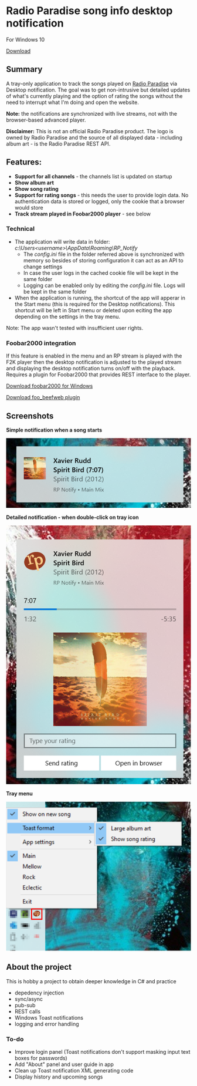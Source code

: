 # Radio Paradise song info desktop notification
For Windows 10

[Download](https://github.com/gvajda/radio-paradise-song-notification/releases/latest/download/RP_Notify.exe)

## Summary

A tray-only application to track the songs played on [Radio Paradise](https://radioparadise.com/) via Desktop notification.
The goal was to get non-intrusive but detailed updates of what's currently playing and the option of rating the songs without the need to interrupt what I'm doing and open the website.

**Note:** the notifications are synchronized with live streams, not with the browser-based advanced player.

**Disclaimer:** This is not an official Radio Paradise product. The logo is owned by Radio Paradise and the source of all displayed data - including album art - is the Radio Paradise REST API.

## Features:

- **Support for all channels** - the channels list is updated on startup
- **Show album art**
- **Show song rating**
- **Support for rating songs** - this needs the user to provide login data. No authentication data is stored or logged, only the cookie that a browser would store
- **Track stream played in Foobar2000 player** - see below

### Technical
 - The application will write data in folder:
 *c:\Users\<username>\AppData\Roaming\RP_Notify*
    - The *config.ini* file in the folder referred above is synchronized with memory so besides of storing configuration it can act as an API to change settings
    - In case the user logs in the cached cookie file will be kept in the same folder
    - Logging can be enabled only by editing the *config.ini* file. Logs will be kept in the same folder
- When the application is running, the shortcut of the app will apperar in the Start menu (this is required for the Desktop notifications). This shortcut will be left in Start menu or deleted upon eciting the app depending on the settings in the tray menu.

 Note: The app wasn't tested with insufficient user rights.

### Foobar2000 integration

If this feature is enabled in the menu and an RP stream is played with the F2K player then the desktop notification is adjusted to the played stream and displaying the desktop notification turns on/off with the playback. Requires a plugin for Foobar2000 that provides REST interface to the player.

[Download foobar2000 for Windows](https://www.foobar2000.org/download)

[Download foo_beefweb plugin](https://www.foobar2000.org/components/view/foo_beefweb)


## Screenshots

**Simple notification when a song starts**

![notification-simple](.screenshots/notification-simple.png)

**Detailed notification - when double-click on tray icon**

![notification-detailed](.screenshots/notification-detailed.png)

**Tray menu**

![tray-menu](.screenshots/tray-menu.png)


## About the project
This is hobby a project to obtain deeper knowledge in C# and practice 
- depedency injection
- sync/async
- pub-sub
- REST calls
- Windows Toast notifications
- logging and error handling

### To-do
- Improve login panel (Toast notifications don't support masking input text boxes for passwords)
- Add "About" panel and user guide in app
- Clean up Toast notification XML generating code
- Display history and upcoming songs
